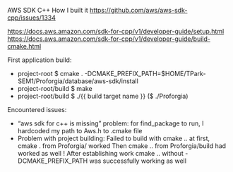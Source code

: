 AWS SDK C++
How I built it
https://github.com/aws/aws-sdk-cpp/issues/1334

https://docs.aws.amazon.com/sdk-for-cpp/v1/developer-guide/setup.html
https://docs.aws.amazon.com/sdk-for-cpp/v1/developer-guide/build-cmake.html


First application build:
- project-root $  cmake . -DCMAKE_PREFIX_PATH=$HOME/TPark-SEM1/Proforgia/database/aws-sdk/install
- project-root/build $  make
- project-root/build $  ./{{ build target name }}  ($ ./Proforgia)

Encountered issues:
- “aws sdk for c++ is missing” problem:
for find_package to run, I hardcoded my path to Aws.h to .cmake file
- Problem with project building:
Failed to build with cmake .. at first, 
cmake . from Proforgia/ worked
Then cmake .. from Proforgia/build had worked as well
! After establishing work cmake .. without -DCMAKE_PREFIX_PATH was successfully working as well
